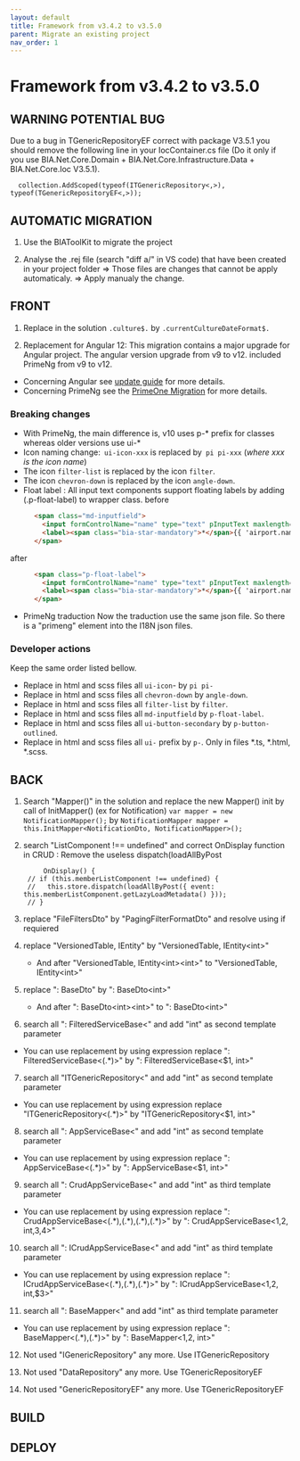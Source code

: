 ```yaml
---
layout: default
title: Framework from v3.4.2 to v3.5.0
parent: Migrate an existing project
nav_order: 1
---
```

# Framework from v3.4.2 to v3.5.0

## WARNING POTENTIAL BUG 
Due to a bug in TGenericRepositoryEF correct with package V3.5.1 you should remove the following line in your IocContainer.cs file (Do it only if you use BIA.Net.Core.Domain + BIA.Net.Core.Infrastructure.Data + BIA.Net.Core.Ioc V3.5.1).
```CSahrp
  collection.AddScoped(typeof(ITGenericRepository<,>), typeof(TGenericRepositoryEF<,>));
```

## AUTOMATIC MIGRATION
1. Use the BIAToolKit to migrate the project

2. Analyse the .rej file (search "diff a/" in VS code) that have been created in your project folder
=> Those files are changes that cannot be apply automaticaly.
=> Apply manualy the change.

## FRONT
1. Replace in the solution 
		```.culture$.```
	by 
		```.currentCultureDateFormat$.```

2. Replacement for Angular 12:
   This migration contains a major upgrade for Angular project. The angular version upgrade from v9 to v12. included PrimeNg from v9 to v12.

* Concerning Angular see [update guide](https://update.angular.io/?l=3&v=9.1-12.0) for more details.
* Concerning PrimeNg see the [PrimeOne Migration](https://github.com/primefaces/primeng/wiki/PrimeOne-Migration) for more details.

### Breaking changes
* With PrimeNg, the main difference is, v10 uses p-* prefix for classes whereas older versions use ui-* 
* Icon naming change:` ui-icon-xxx` is replaced by` pi pi-xxx` (_where xxx is the icon name_)
* The icon `filter-list` is replaced by the icon `filter`.
* The icon `chevron-down` is replaced by the icon `angle-down`.
* Float label : All input text components support floating labels by adding (.p-float-label) to wrapper class.
before
```html
      <span class="md-inputfield">
        <input formControlName="name" type="text" pInputText maxlength="64" />
        <label><span class="bia-star-mandatory">*</span>{{ 'airport.name' | translate }}</label>
      </span>
```
after
```html
      <span class="p-float-label">
        <input formControlName="name" type="text" pInputText maxlength="64" />
        <label><span class="bia-star-mandatory">*</span>{{ 'airport.name' | translate }}</label>
      </span>
```
* PrimeNg traduction
Now the traduction use the same json file. So there is a "primeng" element into the I18N json files. 

### Developer actions
Keep the same order listed bellow.
* Replace in html and scss files all `ui-icon`- by `pi pi-`
* Replace in html and scss files all `chevron-down` by `angle-down`.
* Replace in html and scss files all `filter-list` by `filter`.
* Replace in html and scss files all `md-inputfield` by `p-float-label`.
* Replace in html and scss files all `ui-button-secondary` by `p-button-outlined`.
* Replace in html and scss files all `ui-` prefix by `p-`. Only in files *.ts, *.html, *.scss.


## BACK
1. Search "Mapper()" in the solution and replace the new Mapper() init by call of InitMapper() (ex for Notification)
		```var mapper = new NotificationMapper();```
	by 
		```NotificationMapper mapper = this.InitMapper<NotificationDto, NotificationMapper>();```
		


2. search "ListComponent !== undefined" and correct OnDisplay function in CRUD : 
   Remove the useless dispatch(loadAllByPost 
   ```
		OnDisplay() {
	// if (this.memberListComponent !== undefined) {
	//   this.store.dispatch(loadAllByPost({ event: this.memberListComponent.getLazyLoadMetadata() }));
	// }
	```
3. replace "FileFiltersDto" by "PagingFilterFormatDto" and resolve using if requiered
   
4. replace "VersionedTable, IEntity" by "VersionedTable, IEntity\<int>" 
   - And after "VersionedTable, IEntity\<int>\<int>" to "VersionedTable, IEntity\<int>"

5. replace ": BaseDto" by ": BaseDto\<int>"
   - And after ": BaseDto\<int>\<int>" to ": BaseDto\<int>"

6. search all ": FilteredServiceBase<" and add "int" as second template parameter 
  * You can use replacement by using expression replace ": FilteredServiceBase<(.*)>" by ": FilteredServiceBase<$1, int>"
   
7. search all "ITGenericRepository<" and add "int" as second template parameter 
  * You can use replacement by using expression replace "ITGenericRepository<(.*)>" by "ITGenericRepository<$1, int>"

8. search all ": AppServiceBase<" and add "int" as second template parameter 
  * You can use replacement by using expression replace ": AppServiceBase<(.*)>" by ": AppServiceBase<$1, int>"
  
9.  search all ": CrudAppServiceBase<" and add "int" as third template parameter 
  * You can use replacement by using expression replace ": CrudAppServiceBase<(.\*),(.\*),(.\*),(.\*)>" by ": CrudAppServiceBase<$1,$2, int,$3,$4>"
    
10. search all ": ICrudAppServiceBase<" and add "int" as third template parameter 
  * You can use replacement by using expression replace ": ICrudAppServiceBase<(.\*),(.\*),(.\*)>" by ": ICrudAppServiceBase<$1,$2, int,$3>"
    
11. search all ": BaseMapper<" and add "int" as third template parameter
  * You can use replacement by using expression replace ": BaseMapper<(.\*),(.\*)>" by ": BaseMapper<$1,$2, int>"
   
12. Not used "IGenericRepository" any more. Use ITGenericRepository
    
13. Not used "DataRepository" any more. Use TGenericRepositoryEF

14. Not used "GenericRepositoryEF" any more. Use TGenericRepositoryEF


## BUILD 

## DEPLOY

